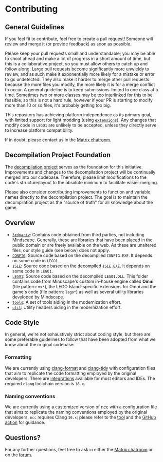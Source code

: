 # Contributing

## General Guidelines

If you feel fit to contribute, feel free to create a pull request! Someone will review and merge it (or provide feedback) as soon as possible.

Please keep your pull requests small and understandable; you may be able to shoot ahead and make a lot of progress in a short amount of time, but this is a collaborative project, so you must allow others to catch up and follow along. Large pull requests become significantly more unwieldy to review, and as such make it exponentially more likely for a mistake or error to go undetected. They also make it harder to merge other pull requests because the more files you modify, the more likely it is for a merge conflict to occur. A general guideline is to keep submissions limited to one class at a time. Sometimes two or more classes may be too interlinked for this to be feasible, so this is not a hard rule, however if your PR is starting to modify more than 10 or so files, it's probably getting too big.

This repository has achieving platform independence as its primary goal, with limited support for light modding (using [`extensions`](/extensions)). Any changes that modify code in `LEGO1` are unlikely to be accepted, unless they directly serve to increase platform compatibility.

If in doubt, please contact us in the [Matrix chatroom](https://matrix.to/#/#isledecomp:matrix.org).

## Decompilation Project Foundation

The [decompilation project](https://github.com/isledecomp/isle) serves as the foundation for this initiative. Improvements and changes to the decompilation project will be continually merged into our codebase. Therefore, please limit modifications to the code's structure/layout to the absolute minimum to facilitate easier merging.

Please also consider contributing improvements to function and variable names directly to the decompilation project. The goal is to maintain the decompilation project as the "source of truth" for all knowledge about the game.

## Overview

* [`3rdparty`](/3rdparty): Contains code obtained from third parties, not including Mindscape. Generally, these are libraries that have been placed in the public domain or are freely available on the web. As these are unaltered files, our style guide (see below) does not apply.
* [`CONFIG`](/CONFIG): Source code based on the decompiled `CONFIG.EXE`. It depends on some code in `LEGO1`.
* [`ISLE`](/ISLE): Source code based on the decompiled `ISLE.EXE`. It depends on some code in `LEGO1`.
* [`LEGO1`](/LEGO1): Source code based on the decompiled `LEGO1.DLL`. This folder contains code from Mindscape's custom in-house engine called **Omni** (file pattern: `mx*`), the LEGO Island-specific extensions for Omni and the game's code (file pattern: `lego*`) as well as several utility libraries developed by Mindscape.
* [`tools`](/tools): A set of tools aiding in the modernization effort.
* [`util`](/util): Utility headers aiding in the modernization effort.

## Code Style

In general, we're not exhaustively strict about coding style, but there are some preferable guidelines to follow that have been adopted from what we know about the original codebase:

### Formatting

We are currently using [clang-format](https://clang.llvm.org/docs/ClangFormat.html) and [clang-tidy](https://clang.llvm.org/extra/clang-tidy/) with configuration files that aim to replicate the code formatting employed by the original developers. There are [integrations](https://clang.llvm.org/docs/ClangFormat.html#vim-integration) available for most editors and IDEs. The required `clang` toolchain version is `18.x`.

### Naming conventions

We are currently using a customized version of [ncc](https://github.com/nithinn/ncc) with a configuration file that aims to replicate the naming conventions employed by the original developers. `ncc` requires Clang `16.x`; please refer to the [tool](/tools/ncc) and the [GitHub action](/.github/workflows/naming.yml) for guidance.

## Questions?

For any further questions, feel free to ask in either the [Matrix chatroom](https://matrix.to/#/#isledecomp:matrix.org) or on the [forum](https://forum.mattkc.com/viewforum.php?f=1).
